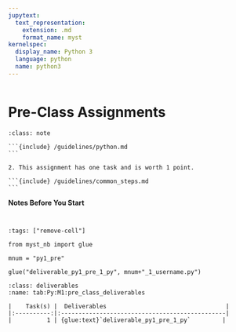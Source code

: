 ```yaml
---
jupytext:
  text_representation:
    extension: .md
    format_name: myst
kernelspec:
  display_name: Python 3
  language: python
  name: python3
---
```

```{include} /macros.md
```

# Pre-Class Assignments


````{admonition} Assigment Goals
:class: note

```{include} /guidelines/python.md
```

2. This assignment has one task and is worth 1 point.

```{include} /guidelines/common_steps.md
```

````

**Notes Before You Start**


```{include} /guidelines/gradescope.md
```

```{include} /guidelines/individual.md
```

```{code-cell} ipython3
:tags: ["remove-cell"]

from myst_nb import glue

mnum = "py1_pre"

glue("deliverable_py1_pre_1_py", mnum+"_1_username.py")
```

```{table} Deliverables
:class: deliverables
:name: tab:Py:M1:pre_class_deliverables

|    Task(s) |  Deliverables                                  |
|:----------:|:-----------------------------------------------|
|          1 | {glue:text}`deliverable_py1_pre_1_py`         |
```